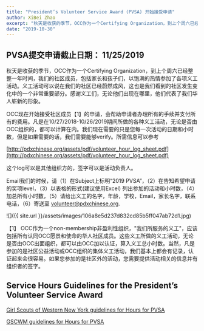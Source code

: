 ```yaml
---
title: "President’s Volunteer Service Award (PVSA) 开始接受申请"
author: XiBei Zhao
excerpt: "秋天是收获的季节，OCC作为一个Certifying Organization，到上个周六已经整整一年时间，我们的社区成员，包括家长和孩子们，以饱满的热情参加了各项义工活动。义工活动可以说在我们的社区已经蔚然成风，这也是我们看到的社区发生变化中的一个非常重要部分。感谢义工们，无论他们出现在哪里，他们代表了我们华人崭新的形象。"
date: "2019-10-30"
---
```


## PVSA提交申请截止日期： 11/25/2019

秋天是收获的季节，OCC作为一个Certifying Organization，到上个周六已经整整一年时间，我们的社区成员，包括家长和孩子们，以饱满的热情参加了各项义工活动。义工活动可以说在我们的社区已经蔚然成风，这也是我们看到的社区发生变化中的一个非常重要部分。感谢义工们，无论他们出现在哪里，他们代表了我们华人崭新的形象。

OCC现在开始接受社区成员【1】的申请，会帮助申请者办理所有的手续并支付所有的费用。凡是在10/27/2018-10/26/2019期间所做的各种义工活动，无论是否由OCC组织的，都可以计算在内。我们现在需要的只是您每一次活动的日期和小时数，但是如果需要的话，我们需要能够verify。所需信息可以参考

[http://pdxchinese.org/assets/pdf/volunteer_hour_log_sheet.pdf](http://pdxchinese.org/assets/pdf/volunteer_hour_log_sheet.pdf)

这个log可以是其他组织方的，签字可以是活动负责人。

Email我们的时候，请（1）在Subject上标明“2019 PVSA”，（2）在告知希望申请的奖项level，（3）以表格的形式(建议使用Excel) 列出参加的活动和小时数，（4）加总所有小时数，（5）请给出义工的名字，年龄，学校，Email，家长名字，联系电话，（6）寄送至 [volunteer@pdxchinese.org](mailto:volunteer@pdxchinese.org).

![]({{ site.url }}/assets/images/106a8e5d237d832cd85b5ff047ab72d1.jpg)

【1】 OCC作为一个non-membership非盈利性组织，"我们所服务的义工"，应该包括所有认同OCC愿景和使命的华人社区成员。这些义工所做的义工活动，无论是否由OCC出面组织，都可以由OCC加以认证，算入义工总小时数。当然，凡是参加的是社区公益活动或OCC组织的集体义工活动，我们基本上都会有记录，认证起来会很容易。如果您参加的是社区外的活动，您需要提供活动相关的信息并有组织者的签字。

## Service Hours Guidelines for the President’s Volunteer Service Award

[Girl Scouts of Western New York guidelines for Hours for PVSA](https://www.gswny.org/content/dam/girlscouts-gswny/documents/presidents%20volunteer%20service%20award%20service%20hours%20guidelines.pdf)

[GSCWM guidelines for Hours for PVSA](http://www.gscwm.org/content/dam/girlscouts-gscwm/documents/GSCWM%20guidelines%20for%20Hours%20for%20PVSA.pdf)
